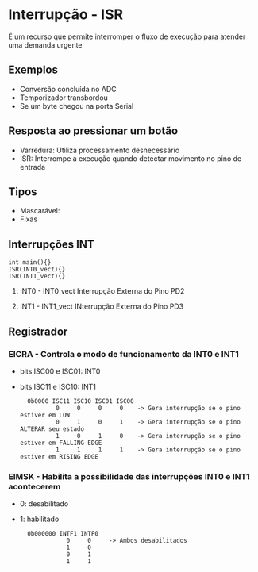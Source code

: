 # Interrupção - ISR
É um recurso que permite interromper o fluxo de execução para atender uma demanda urgente
## Exemplos
- Conversão concluída no ADC
- Temporizador transbordou
- Se um byte chegou na porta Serial

## Resposta ao pressionar um botão
- Varredura: Utiliza processamento desnecessário
- ISR: Interrompe a execução quando detectar movimento no pino de entrada

## Tipos
- Mascarável: 
- Fixas

## Interrupções INT

    int main(){}
    ISR(INT0_vect){}
    ISR(INT1_vect){}

1. INT0 - INT0_vect
Interrupção Externa do Pino PD2

2. INT1 - INT1_vect
INterrupção Externa do Pino PD3

## Registrador
### EICRA - Controla o modo de funcionamento da INT0 e INT1
- bits ISC00 e ISC01: INT0
- bits ISC11 e ISC10: INT1

        0b0000 ISC11 ISC10 ISC01 ISC00
                0     0     0     0    -> Gera interrupção se o pino estiver em LOW
                0     1     0     1    -> Gera interrupção se o pino ALTERAR seu estado
                1     0     1     0    -> Gera interrupção se o pino estiver em FALLING EDGE
                1     1     1     1    -> Gera interrupção se o pino estiver em RISING EDGE

### EIMSK - Habilita a possibilidade das interrupções INT0 e INT1 acontecerem
- 0: desabilitado
- 1: habilitado

        0b000000 INTF1 INTF0
                   0     0     -> Ambos desabilitados
                   1     0
                   0     1
                   1     1